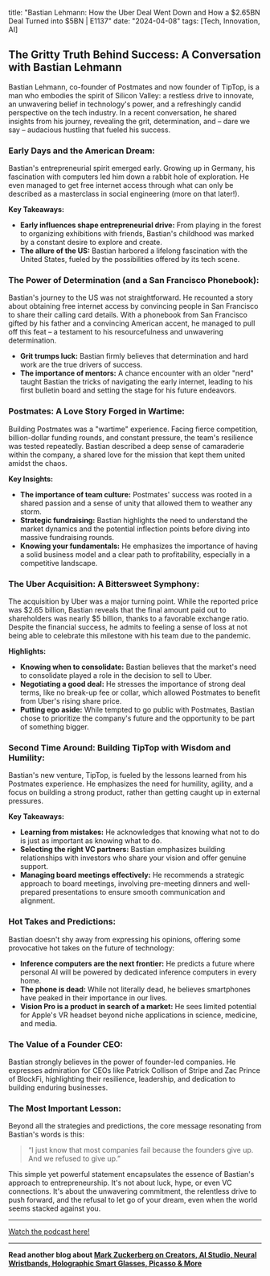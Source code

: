 

title: "Bastian Lehmann: How the Uber Deal Went Down and How a $2.65BN Deal Turned into $5BN | E1137"
date: "2024-04-08"
tags: [Tech, Innovation, AI]


## The Gritty Truth Behind Success: A Conversation with Bastian Lehmann

Bastian Lehmann, co-founder of Postmates and now founder of TipTop, is a man who embodies the spirit of Silicon Valley: a restless drive to innovate, an unwavering belief in technology's power, and a refreshingly candid perspective on the tech industry. In a recent conversation, he shared insights from his journey, revealing the grit, determination, and – dare we say – audacious hustling that fueled his success.

### Early Days and the American Dream:

Bastian's entrepreneurial spirit emerged early. Growing up in Germany, his fascination with computers led him down a rabbit hole of exploration. He even managed to get free internet access through what can only be described as a masterclass in social engineering (more on that later!). 

**Key Takeaways:**

* **Early influences shape entrepreneurial drive:**  From playing in the forest to organizing exhibitions with friends, Bastian's childhood was marked by a constant desire to explore and create.
* **The allure of the US:**  Bastian harbored a lifelong fascination with the United States, fueled by the possibilities offered by its tech scene.

### The Power of Determination (and a San Francisco Phonebook):

Bastian's journey to the US was not straightforward. He recounted a story about obtaining free internet access by convincing people in San Francisco to share their calling card details.  With a phonebook from San Francisco gifted by his father and a convincing American accent, he managed to pull off this feat – a testament to his resourcefulness and unwavering determination. 

* **Grit trumps luck:**  Bastian firmly believes that determination and hard work are the true drivers of success.  
* **The importance of mentors:**  A chance encounter with an older "nerd" taught Bastian the tricks of navigating the early internet, leading to his first bulletin board and setting the stage for his future endeavors.

### Postmates: A Love Story Forged in Wartime:

Building Postmates was a "wartime" experience. Facing fierce competition, billion-dollar funding rounds, and constant pressure, the team's resilience was tested repeatedly. Bastian described a deep sense of camaraderie within the company, a shared love for the mission that kept them united amidst the chaos.

**Key Insights:**

* **The importance of team culture:**  Postmates' success was rooted in a shared passion and a sense of unity that allowed them to weather any storm.
* **Strategic fundraising:** Bastian highlights the need to understand the market dynamics and the potential inflection points before diving into massive fundraising rounds.
* **Knowing your fundamentals:**  He emphasizes the importance of having a solid business model and a clear path to profitability, especially in a competitive landscape.

### The Uber Acquisition: A Bittersweet Symphony:

The acquisition by Uber was a major turning point. While the reported price was $2.65 billion, Bastian reveals that the final amount paid out to shareholders was nearly $5 billion, thanks to a favorable exchange ratio. Despite the financial success, he admits to feeling a sense of loss at not being able to celebrate this milestone with his team due to the pandemic.

**Highlights:**

* **Knowing when to consolidate:**  Bastian believes that the market's need to consolidate played a role in the decision to sell to Uber.
* **Negotiating a good deal:** He stresses the importance of strong deal terms, like no break-up fee or collar, which allowed Postmates to benefit from Uber's rising share price.
* **Putting ego aside:** While tempted to go public with Postmates, Bastian chose to prioritize the company's future and the opportunity to be part of something bigger.

### Second Time Around:  Building TipTop with Wisdom and Humility:

Bastian's new venture, TipTop, is fueled by the lessons learned from his Postmates experience. He emphasizes the need for humility, agility, and a focus on building a strong product, rather than getting caught up in external pressures.  

**Key Takeaways:**

* **Learning from mistakes:**  He acknowledges that knowing what not to do is just as important as knowing what to do.
* **Selecting the right VC partners:** Bastian emphasizes building relationships with investors who share your vision and offer genuine support.
* **Managing board meetings effectively:**  He recommends a strategic approach to board meetings, involving pre-meeting dinners and well-prepared presentations to ensure smooth communication and alignment.

### Hot Takes and Predictions:

Bastian doesn't shy away from expressing his opinions, offering some provocative hot takes on the future of technology:

* **Inference computers are the next frontier:**  He predicts a future where personal AI will be powered by dedicated inference computers in every home.
* **The phone is dead:**  While not literally dead, he believes smartphones have peaked in their importance in our lives.
* **Vision Pro is a product in search of a market:**  He sees limited potential for Apple's VR headset beyond niche applications in science, medicine, and media.

### The Value of a Founder CEO:

Bastian strongly believes in the power of founder-led companies. He expresses admiration for CEOs like Patrick Collison of Stripe and Zac Prince of BlockFi, highlighting their resilience, leadership, and dedication to building enduring businesses.

### The Most Important Lesson: 

Beyond all the strategies and predictions, the core message resonating from Bastian's words is this:

> “I just know that most companies fail because the founders give up. And we refused to give up.”

This simple yet powerful statement encapsulates the essence of Bastian's approach to entrepreneurship. It's not about luck, hype, or even VC connections.  It's about the unwavering commitment, the relentless drive to push forward, and the refusal to let go of your dream, even when the world seems stacked against you.

---

<a href="https://youtube.com/watch?v=k6KUiq8VJkw" target="_blank">Watch the podcast here!</a>


---

**Read another blog about [Mark Zuckerberg on Creators, AI Studio, Neural Wristbands, Holographic Smart Glasses, Picasso & More](./20240627-markzuckerberg-kallaway)**
